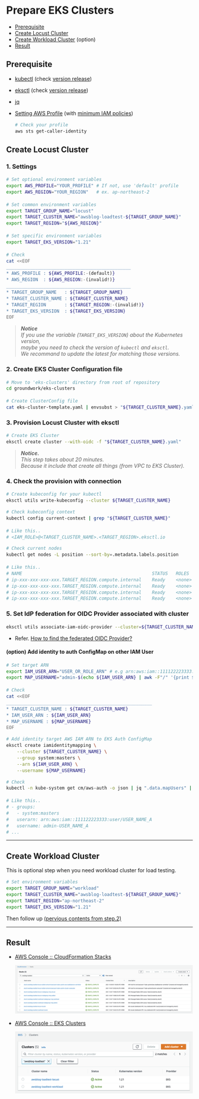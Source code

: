 # Prepare EKS Clusters

- [Prerequisite](#prerequisite)
- [Create Locust Cluster](#create-locust-cluster)
- [Create Workload Cluster](#create-workload-cluster) (option)
- [Result](#result)

## Prerequisite

- [kubectl](https://kubernetes.io/docs/tasks/tools/#kubectl) (check [version release](https://kubernetes.io/releases/))
- [eksctl](https://eksctl.io/introduction/#installation) (check [version release](https://github.com/weaveworks/eksctl/releases))
- [jq](https://stedolan.github.io/jq/download/)
- [Setting AWS Profile](https://docs.aws.amazon.com/cli/latest/userguide/cli-configure-profiles.html) (with [minimum IAM policies](https://eksctl.io/usage/minimum-iam-policies/))

  ```bash
  # Check your profile
  aws sts get-caller-identity
  ```

## Create Locust Cluster

### 1. Settings

```bash
# Set optional environment variables
export AWS_PROFILE="YOUR_PROFILE" # If not, use 'default' profile
export AWS_REGION="YOUR_REGION"   # ex. ap-northeast-2

# Set common environment variables
export TARGET_GROUP_NAME="locust"
export TARGET_CLUSTER_NAME="awsblog-loadtest-${TARGET_GROUP_NAME}"
export TARGET_REGION="${AWS_REGION}"

# Set specific environment variables
export TARGET_EKS_VERSION="1.21"

# Check
cat <<EOF
_______________________________________________
* AWS_PROFILE : ${AWS_PROFILE:-(default)}
* AWS_REGION  : ${AWS_REGION:-(invalid!)}
_______________________________________________
* TARGET_GROUP_NAME   : ${TARGET_GROUP_NAME}
* TARGET_CLUSTER_NAME : ${TARGET_CLUSTER_NAME}
* TARGET_REGION       : ${TARGET_REGION:-(invalid!)}
* TARGET_EKS_VERSION  : ${TARGET_EKS_VERSION}
EOF
```

> _**Notice**_  
> _If you use the variable (`TARGET_EKS_VERSION`) about the Kubernetes version,_  
> _maybe you need to check the version of `kubectl` and `eksctl`._  
> _We recommand to update the latest for matching those versions._

### 2. Create EKS Cluster Configuration file

```bash
# Move to 'eks-clusters' directory from root of repository
cd groundwork/eks-clusters

# Create ClusterConfig file
cat eks-cluster-template.yaml | envsubst > "${TARGET_CLUSTER_NAME}.yaml"
```

### 3. Provision Locust Cluster with eksctl

```bash
# Create EKS Cluster
eksctl create cluster --with-oidc -f "${TARGET_CLUSTER_NAME}.yaml"
```

> _**Notice.**_  
> _This step takes about 20 minutes._  
> _Because it include that create all things (from VPC to EKS Cluster)._

### 4. Check the provision with connection

```bash
# Create kubeconfig for your kubectl
eksctl utils write-kubeconfig --cluster ${TARGET_CLUSTER_NAME}
```

```bash
# Check kubeconfig context
kubectl config current-context | grep "${TARGET_CLUSTER_NAME}"

# Like this..
# <IAM_ROLE>@<TARGET_CLUSTER_NAME>.<TARGET_REGION>.eksctl.io
```

```bash
# Check current nodes
kubectl get nodes -L position --sort-by=.metadata.labels.position

# Like this..
# NAME                                                 STATUS   ROLES    AGE     VERSION                POSITION
# ip-xxx-xxx-xxx-xxx.TARGET_REGION.compute.internal    Ready    <none>   46s     MATCH_ON_EKS_VERSION   addon
# ip-xxx-xxx-xxx-xxx.TARGET_REGION.compute.internal    Ready    <none>   48s     MATCH_ON_EKS_VERSION   locust
# ip-xxx-xxx-xxx-xxx.TARGET_REGION.compute.internal    Ready    <none>   52s     MATCH_ON_EKS_VERSION   locust
# ip-xxx-xxx-xxx-xxx.TARGET_REGION.compute.internal    Ready    <none>   44s     MATCH_ON_EKS_VERSION   locust
```

### 5. Set IdP federation for OIDC Provider associated with cluster

```bash
eksctl utils associate-iam-oidc-provider --cluster=${TARGET_CLUSTER_NAME} --approve
```

- Refer. [How to find the federated OIDC Provider?](https://docs.aws.amazon.com/ko_kr/eks/latest/userguide/enable-iam-roles-for-service-accounts.html)

#### (option) Add identity to auth ConfigMap on other IAM User

```bash
# Set target ARN
export IAM_USER_ARN="USER_OR_ROLE_ARN" # e.g arn:aws:iam::111122223333:user/USER_NAME_A
export MAP_USERNAME="admin-$(echo ${IAM_USER_ARN} | awk -F"/" '{print $2}')"

# Check
cat <<EOF
_______________________________________________________
* TARGET_CLUSTER_NAME : ${TARGET_CLUSTER_NAME}
* IAM_USER_ARN : ${IAM_USER_ARN}
* MAP_USERNAME : ${MAP_USERNAME}
EOF
```

```bash
# Add identity target AWS IAM ARN to EKS Auth ConfigMap
eksctl create iamidentitymapping \
    --cluster ${TARGET_CLUSTER_NAME} \
    --group system:masters \
    --arn ${IAM_USER_ARN} \
    --username ${MAP_USERNAME}
```

```bash
# Check
kubectl -n kube-system get cm/aws-auth -o json | jq ".data.mapUsers" | jq -r

# Like this..
# - groups:
#   - system:masters
#   userarn: arn:aws:iam::111122223333:user/USER_NAME_A
#   username: admin-USER_NAME_A
# ...
```

---

## Create Workload Cluster

This is optional step when you need workload cluster for load testing.

```bash
# Set environment variables
export TARGET_GROUP_NAME="workload"
export TARGET_CLUSTER_NAME="awsblog-loadtest-${TARGET_GROUP_NAME}"
export TARGET_REGION="ap-northeast-2"
export TARGET_EKS_VERSION="1.21"
```

Then follow up [(pervious contents from step.2)](#2-create-eks-cluster-configuration-file)

---

## Result

- [AWS Console :: CloudFormation Stacks](https://console.aws.amazon.com/cloudformation/home#/stacks?filteringStatus=active&filteringText=awsblog-loadtest&viewNested=true&hideStacks=false)

  ![cfn-console-result](./result-images/cfn-console.png)

- [AWS Console :: EKS Clusters](https://console.aws.amazon.com/eks/home)

  ![eks-console-result](./result-images/eks-console.png)
